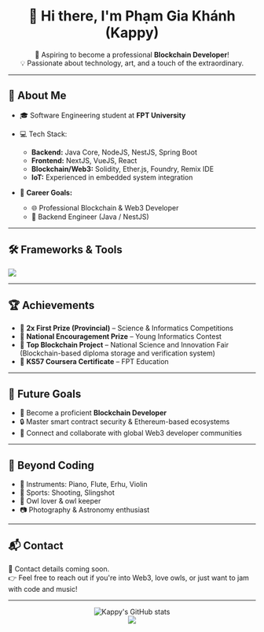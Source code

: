 <h1 align="center">👋 Hi there, I'm Phạm Gia Khánh (Kappy)</h1>
<p align="center">
  🔭 Aspiring to become a professional <strong>Blockchain Developer</strong>!<br/>
  💡 Passionate about technology, art, and a touch of the extraordinary.
</p>

---

## 🚀 About Me

- 🎓 Software Engineering student at **FPT University**
- 💻 Tech Stack:
  - **Backend:** Java Core, NodeJS, NestJS, Spring Boot
  - **Frontend:** NextJS, VueJS, React
  - **Blockchain/Web3:** Solidity, Ether.js, Foundry, Remix IDE
  - **IoT:** Experienced in embedded system integration

- 🧭 **Career Goals:**
  - 🌐 Professional Blockchain & Web3 Developer
  - 🧩 Backend Engineer (Java / NestJS)

---

## 🛠️ Frameworks & Tools

<img src="https://skillicons.dev/icons?i=java,nodejs,nestjs,nextjs,spring,vue,react,solidity" />

---

## 🏆 Achievements

- 🥇 **2x First Prize (Provincial)** – Science & Informatics Competitions
- 🥉 **National Encouragement Prize** – Young Informatics Contest
- 🏅 **Top Blockchain Project** – National Science and Innovation Fair  
  (Blockchain-based diploma storage and verification system)
- 📜 **KS57 Coursera Certificate** – FPT Education

---

## 🎯 Future Goals

- 🌱 Become a proficient **Blockchain Developer**
- 🔒 Master smart contract security & Ethereum-based ecosystems
- 🤝 Connect and collaborate with global Web3 developer communities

---

## 🎵 Beyond Coding

- 🎹 Instruments: Piano, Flute, Erhu, Violin  
- 🎯 Sports: Shooting, Slingshot  
- 🦉 Owl lover & owl keeper  
- 📷 Photography & Astronomy enthusiast

---

## 📬 Contact

📩 Contact details coming soon.  
👉 Feel free to reach out if you're into Web3, love owls, or just want to jam with code and music!

---

<p align="center">
  <img src="https://github-readme-stats.vercel.app/api?username=kappykhanh&show_icons=true&theme=tokyonight" alt="Kappy's GitHub stats" />
  <br/>
  <img src="https://github-readme-streak-stats.herokuapp.com/?user=kappykhanh&theme=tokyonight" />
</p>
